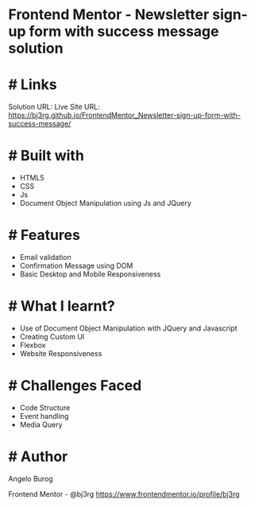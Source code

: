 
# Frontend Mentor - Newsletter sign-up form with success message solution

# # Links

Solution URL: 
Live Site URL: https://bj3rg.github.io/FrontendMentor_Newsletter-sign-up-form-with-success-message/

# # Built with
- HTML5
- CSS
- Js
- Document Object Manipulation using Js and JQuery

# # Features
- Email validation
- Confirmation Message using DOM
- Basic Desktop and Mobile Responsiveness


# # What I learnt?
- Use of Document Object Manipulation with JQuery and Javascript
- Creating Custom UI
- Flexbox
- Website Responsiveness


# # Challenges Faced
- Code Structure
- Event handling
- Media Query

# # Author
Angelo Burog

Frontend Mentor - @bj3rg
https://www.frontendmentor.io/profile/bj3rg
